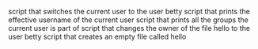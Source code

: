 script that switches the current user to the user betty
script that prints the effective username of the current user
script that prints all the groups the current user is part of
script that changes the owner of the file hello to the user betty
script that creates an empty file called hello
